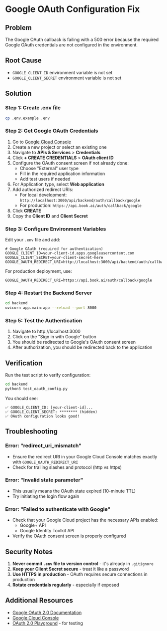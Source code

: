 # Google OAuth Configuration Fix

## Problem
The Google OAuth callback is failing with a 500 error because the required Google OAuth credentials are not configured in the environment.

## Root Cause
- `GOOGLE_CLIENT_ID` environment variable is not set
- `GOOGLE_CLIENT_SECRET` environment variable is not set

## Solution

### Step 1: Create .env file
```bash
cp .env.example .env
```

### Step 2: Get Google OAuth Credentials

1. Go to [Google Cloud Console](https://console.cloud.google.com/)
2. Create a new project or select an existing one
3. Navigate to **APIs & Services** > **Credentials**
4. Click **+ CREATE CREDENTIALS** > **OAuth client ID**
5. Configure the OAuth consent screen if not already done:
   - Choose "External" user type
   - Fill in the required application information
   - Add test users if needed
6. For Application type, select **Web application**
7. Add authorized redirect URIs:
   - For local development: `http://localhost:3000/api/backend/auth/callback/google`
   - For production: `https://api.book.ai/auth/callback/google`
8. Click **CREATE**
9. Copy the **Client ID** and **Client Secret**

### Step 3: Configure Environment Variables

Edit your `.env` file and add:

```env
# Google OAuth (required for authentication)
GOOGLE_CLIENT_ID=your-client-id.apps.googleusercontent.com
GOOGLE_CLIENT_SECRET=your-client-secret-here
GOOGLE_OAUTH_REDIRECT_URI=http://localhost:3000/api/backend/auth/callback/google
```

For production deployment, use:
```env
GOOGLE_OAUTH_REDIRECT_URI=https://api.book.ai/auth/callback/google
```

### Step 4: Restart the Backend Server

```bash
cd backend
uvicorn app.main:app --reload --port 8000
```

### Step 5: Test the Authentication

1. Navigate to http://localhost:3000
2. Click on the "Sign in with Google" button
3. You should be redirected to Google's OAuth consent screen
4. After authorization, you should be redirected back to the application

## Verification

Run the test script to verify configuration:

```bash
cd backend
python3 test_oauth_config.py
```

You should see:
```
✅ GOOGLE_CLIENT_ID: [your-client-id]...
✅ GOOGLE_CLIENT_SECRET: ******** (hidden)
✅ OAuth configuration looks good!
```

## Troubleshooting

### Error: "redirect_uri_mismatch"
- Ensure the redirect URI in your Google Cloud Console matches exactly with `GOOGLE_OAUTH_REDIRECT_URI`
- Check for trailing slashes and protocol (http vs https)

### Error: "Invalid state parameter"
- This usually means the OAuth state expired (10-minute TTL)
- Try initiating the login flow again

### Error: "Failed to authenticate with Google"
- Check that your Google Cloud project has the necessary APIs enabled:
  - Google+ API
  - Google Identity Toolkit API
- Verify the OAuth consent screen is properly configured

## Security Notes

1. **Never commit `.env` file to version control** - it's already in `.gitignore`
2. **Keep your Client Secret secure** - treat it like a password
3. **Use HTTPS in production** - OAuth requires secure connections in production
4. **Rotate credentials regularly** - especially if exposed

## Additional Resources

- [Google OAuth 2.0 Documentation](https://developers.google.com/identity/protocols/oauth2)
- [Google Cloud Console](https://console.cloud.google.com/)
- [OAuth 2.0 Playground](https://developers.google.com/oauthplayground/) - for testing